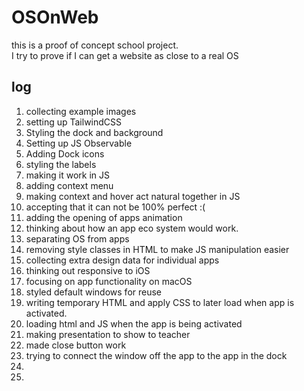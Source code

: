 # OSOnWeb

this is a proof of concept school project.  
I try to prove if I can get a website as close to a real OS

## log
1. collecting example images
2. setting up TailwindCSS
3. Styling the dock and background
4. Setting up JS Observable
5. Adding Dock icons
6. styling the labels
7. making it work in JS
8. adding context menu
9. making context and hover act natural together in JS
10. accepting that it can not be 100% perfect :\(
11. adding the opening of apps animation
12. thinking about how an app eco system would work.
13. separating OS from apps
14. removing style classes in HTML to make JS manipulation easier
15. collecting extra design data for individual apps
16. thinking out responsive to iOS
17. focusing on app functionality on macOS
18. styled default windows for reuse
19. writing temporary HTML and apply CSS to later load when app is activated.
20. loading html and JS when the app is being activated
21. making presentation to show to teacher
22. made close button work
23. trying to connect the window off the app to the app in the dock
24. 
25. 